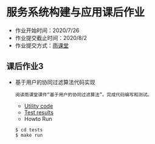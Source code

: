 # 服务系统构建与应用课后作业

* 作业开始时间：2020/7/26
* 作业提交截止时间：2020/8/2
* 作业提交方式：[雨课堂](https://www.yuketang.cn/web?index)

## 课后作业3
* 基于用户的协同过滤算法代码实现
  ```
  阅读雨课堂课件“基于用户的协同过滤算法”。完成代码编写和测试。
  ```
  * [Utility code](utils/recm.py)
  * [Test results](tests/out.md)
  * Howto Run
  ```
  $ cd tests
  $ make run
  ```
